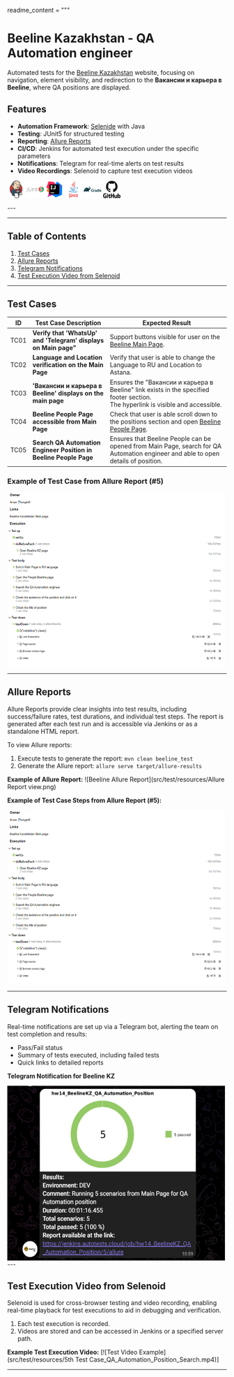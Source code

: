 readme_content = """
# Beeline Kazakhstan - QA Automation engineer 

Automated tests for the [Beeline Kazakhstan](https://beeline.kz) website, focusing on navigation, element visibility, and redirection to the **Вакансии и карьера в Beeline**, where QA positions are displayed.

## Features

- **Automation Framework**: [Selenide](https://selenide.org) with Java
- **Testing**: JUnit5 for structured testing
- **Reporting**: [Allure Reports](https://docs.qameta.io/allure/)
- **CI/CD**: Jenkins for automated test execution under the specific parameters
- **Notifications**: Telegram for real-time alerts on test results
- **Video Recordings**: Selenoid to capture test execution videos

<p align="left">
<img align="center" src="src/test/resources/jenkins.svg" width="40" height="40"/>
<img align="center" src="src/test/resources/junit-original-wordmark.svg" width="40" height="40"/>
<img align="center" src="src/test/resources/intellij-original.svg" width="40" height="40"/>
<img align="center" src="src/test/resources/java-original-wordmark.svg" width="40" height="40"/>
<img align="center" src="src/test/resources/gradle-original-wordmark.svg" width="40" height="40"/>
<img align="center" src="src/test/resources/github-original-wordmark.svg" width="40" height="40"/>
</p>
---



---

## Table of Contents

1. [Test Cases](#test-cases)
2. [Allure Reports](#allure-reports)
3. [Telegram Notifications](#telegram-notifications)
4. [Test Execution Video from Selenoid](#test-execution-video-from-selenoid)

---

## Test Cases

| ID   | Test Case Description                                             | Expected Result                                                                                                                      |
|------|-------------------------------------------------------------------|--------------------------------------------------------------------------------------------------------------------------------------|
| TC01 | **Verify that 'WhatsUp' and 'Telegram' displays on Main page"**   | Support buttons visible for user on the [Beeline Main Page](https://beeline.kz).                                                     |
| TC02 | **Language and Location verification on the Main Page**           | Verify that user is able to change the Language to RU and Location to Astana.                                                      |                                                                   |                                                                                                                                      |
| TC03 | **'Вакансии и карьера в Beeline' displays on the main page**      | Ensures the "Вакансии и карьера в Beeline" link exists in the specified footer section.<br/>The hyperlink is visible and accessible. |
| TC04 | **Beeline People Page accessible from Main Page**                 | Check that user is able scroll down to the positions section and open [Beeline People Page](https://people.beeline.kz).              |
| TC05 | **Search QA Automation Engineer Position in Beeline People Page** | Ensures that Beeline People can be opened from Main Page, search for QA Automation engineer and able to open details of position.    |

### Example of Test Case from Allure Report (#5)

<img align="center" src="src/test/resources/Steps of 5th test case.png" width="500" height="400"/>

---

## Allure Reports

Allure Reports provide clear insights into test results, including success/failure rates, test durations, and individual test steps. The report is generated after each test run and is accessible via Jenkins or as a standalone HTML report.

To view Allure reports:
1. Execute tests to generate the report: `mvn clean beeline_test`
2. Generate the Allure report: `allure serve target/allure-results`

**Example of Allure Report:**
![Beeline Allure Report](src/test/resources/Allure Report view.png)


**Example of Test Case Steps from Allure Report (#5):**

<img align="center" src="src/test/resources/Steps of 5th test case.png" width="500" height="400"/>

---

## Telegram Notifications

Real-time notifications are set up via a Telegram bot, alerting the team on test completion and results:
- Pass/Fail status
- Summary of tests executed, including failed tests
- Quick links to detailed reports

**Telegram Notification for Beeline KZ**  

<img align="center" src="src/test/resources/Telegram Notification BeelineKZ.png" width="500" height="400"/>
---

## Test Execution Video from Selenoid

Selenoid is used for cross-browser testing and video recording, enabling real-time playback for test executions to aid in debugging and verification.

1. Each test execution is recorded.
2. Videos are stored and can be accessed in Jenkins or a specified server path.

**Example Test Execution Video:**
[![Test Video Example](src/test/resources/5th Test Case_QA_Automation_Position_Search.mp4)]

---